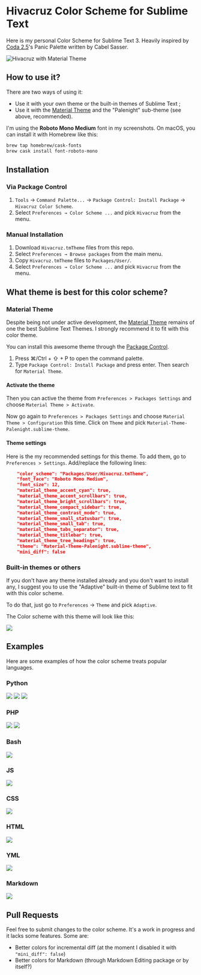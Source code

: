 # Hivacruz Color Scheme for Sublime Text

Here is my personal Color Scheme for Sublime Text 3. Heavily inspired by [Coda 2.5](https://panic.com/coda)'s Panic Palette written by Cabel Sasser.

![Hivacruz with Material Theme](./screenshots/material.png)

## How to use it?

There are two ways of using it:

* Use it with your own theme or the built-in themes of Sublime Text ;
* Use it with the [Material Theme](https://github.com/equinusocio/material-theme) and the "Palenight" sub-theme (see above, recommended).

I'm using the **Roboto Mono Medium** font in my screenshots. On macOS, you can install it with Homebrew like this:

```sh
brew tap homebrew/cask-fonts
brew cask install font-roboto-mono
```

## Installation


### Via Package Control

1. `Tools` → `Command Palette...` → `Package Control: Install Package` → `Hivacruz Color Scheme`.
2. Select `Preferences → Color Scheme ...` and pick `Hivacruz` from the menu.

### Manual Installation

1. Download `Hivacruz.tmTheme` files from this repo.
2. Select `Preferences → Browse packages` from the main menu.
3. Copy `Hivacruz.tmTheme` files to `Packages/User/`.
4. Select `Preferences → Color Scheme ...` and pick `Hivacruz` from the menu.


## What theme is best for this color scheme?

### Material Theme

Despite being not under active development, the [Material Theme](https://github.com/equinusocio/material-theme) remains of one the best Sublime Text Themes. I strongly recommend it to fit with this color theme.

You can install this awesome theme through the [Package Control](https://packagecontrol.io/installation).

1. Press ⌘/Ctrl + ⇧ + P to open the command palette.
2. Type `Package Control: Install Package` and press enter. Then search for `Material Theme`.

#### Activate the theme

Then you can active the theme from `Preferences > Packages Settings` and choose `Material Theme > Activate`.

Now go again to `Preferences > Packages Settings` and choose `Material Theme > Configuration` this time. Click on `Theme` and pick `Material-Theme-Palenight.sublime-theme`.


#### Theme settings

Here is the my recommended settings for this theme. To add them, go to `Preferences > Settings`. Add/replace the following lines:

```json
	"color_scheme": "Packages/User/Hivacruz.tmTheme",
	"font_face": "Roboto Mono Medium",
	"font_size": 12,
	"material_theme_accent_cyan": true,
	"material_theme_accent_scrollbars": true,
	"material_theme_bright_scrollbars": true,
	"material_theme_compact_sidebar": true,
	"material_theme_contrast_mode": true,
	"material_theme_small_statusbar": true,
	"material_theme_small_tab": true,
	"material_theme_tabs_separator": true,
	"material_theme_titlebar": true,
	"material_theme_tree_headings": true,
	"theme": "Material-Theme-Palenight.sublime-theme",
	"mini_diff": false
```

### Built-in themes or others

If you don't have any theme installed already and you don't want to install any, I suggest you to use the "Adaptive" built-in theme of Sublime text to fit with this color scheme.

To do that, just go to `Preferences` → `Theme` and pick `Adaptive`.

The Color scheme with this theme will look like this:

![](./screenshots/adaptive.png)

## Examples

Here are some examples of how the color scheme treats popular languages.

### Python

![](./screenshots/python.png)
![](./screenshots/python2.png)
![](./screenshots/python3.png)

### PHP

![](./screenshots/php.png)
![](./screenshots/php2.png)

### Bash

![](./screenshots/bash.png)

### JS

![](./screenshots/js.png)

### CSS

![](./screenshots/css.png)

### HTML

![](./screenshots/html.png)

### YML

![](./screenshots/yml.png)

### Markdown

![](./screenshots/markdown.png)

## Pull Requests

Feel free to submit changes to the color scheme. It's a work in progress and it lacks some features. Some are:

* Better colors for incremental diff (at the moment I disabled it with `"mini_diff": false`)
* Better colors for Markdown (through Markdown Editing package or by itself?)
